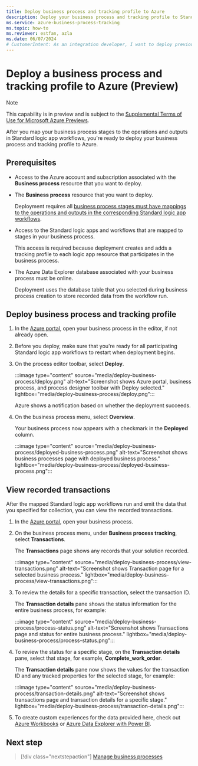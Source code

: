 ```yaml
---
title: Deploy business process and tracking profile to Azure
description: Deploy your business process and tracking profile to Standard logic app resources in Azure Logic Apps.
ms.service: azure-business-process-tracking
ms.topic: how-to
ms.reviewer: estfan, azla
ms.date: 06/07/2024
# CustomerIntent: As an integration developer, I want to deploy previously created business processes and tracking profiles to deployed Standard logic app resources so I can capture and track key business data moving through my deployed resources.
---
```


# Deploy a business process and tracking profile to Azure (Preview)

> [!NOTE]
>
> This capability is in preview and is subject to the 
> [Supplemental Terms of Use for Microsoft Azure Previews](https://azure.microsoft.com/support/legal/preview-supplemental-terms/).

After you map your business process stages to the operations and outputs in Standard logic app workflows, you're ready to deploy your business process and tracking profile to Azure.

## Prerequisites

- Access to the Azure account and subscription associated with the **Business process** resource that you want to deploy.

- The **Business process** resource that you want to deploy.

  Deployment requires all [business process stages must have mappings to the operations and outputs in the corresponding Standard logic app workflows](map-business-process-workflow.md).

- Access to the Standard logic apps and workflows that are mapped to stages in your business process.

  This access is required because deployment creates and adds a tracking profile to each logic app resource that participates in the business process.

- The Azure Data Explorer database associated with your business process must be online.

  Deployment uses the database table that you selected during business process creation to store recorded data from the workflow run.

<a name="deploy-business-process-tracking"></a>

## Deploy business process and tracking profile

1. In the [Azure portal](https://portal.azure.com), open your business process in the editor, if not already open.

1. Before you deploy, make sure that you're ready for all participating Standard logic app workflows to restart when deployment begins.

1. On the process editor toolbar, select **Deploy**.

   :::image type="content" source="media/deploy-business-process/deploy.png" alt-text="Screenshot shows Azure portal, business process, and process designer toolbar with Deploy selected." lightbox="media/deploy-business-process/deploy.png":::

   Azure shows a notification based on whether the deployment succeeds.

1. On the business process menu, select **Overview**.

   Your business process now appears with a checkmark in the **Deployed** column.

   :::image type="content" source="media/deploy-business-process/deployed-business-process.png" alt-text="Screenshot shows business processes page with deployed business process." lightbox="media/deploy-business-process/deployed-business-process.png":::

<a name="view-transactions"></a>

## View recorded transactions

After the mapped Standard logic app workflows run and emit the data that you specified for collection, you can view the recorded transactions.

1. In the [Azure portal](https://portal.azure.com), open your business process.

1. On the business process menu, under **Business process tracking**, select **Transactions**.

   The **Transactions** page shows any records that your solution recorded.

   :::image type="content" source="media/deploy-business-process/view-transactions.png" alt-text="Screenshot shows Transaction page for a selected business process." lightbox="media/deploy-business-process/view-transactions.png":::

1. To review the details for a specific transaction, select the transaction ID.

   The **Transaction details** pane shows the status information for the entire business process, for example:

   :::image type="content" source="media/deploy-business-process/process-status.png" alt-text="Screenshot shows Transactions page and status for entire business process." lightbox="media/deploy-business-process/process-status.png":::

1. To review the status for a specific stage, on the **Transaction details** pane, select that stage, for example, **Complete_work_order**.

   The **Transaction details** pane now shows the values for the transaction ID and any tracked properties for the selected stage, for example:

   :::image type="content" source="media/deploy-business-process/transaction-details.png" alt-text="Screenshot shows transactions page and transaction details for a specific stage." lightbox="media/deploy-business-process/transaction-details.png":::

1. To create custom experiences for the data provided here, check out [Azure Workbooks](/azure/azure-monitor/visualize/workbooks-overview) or [Azure Data Explorer with Power BI](/azure/data-explorer/power-bi-data-connector?tabs=web-ui).

## Next step

> [!div class="nextstepaction"]
> [Manage business processes](manage-business-process.md)
